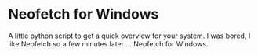 # Neofetch for Windows

A little python script to get a quick overview for your system.
I was bored, I like Neofetch so a few minutes later ... Neofetch for Windows.
